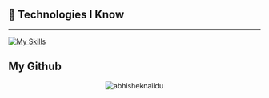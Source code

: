 ## 🚀 Technologies I Know

---


[![My Skills](https://skillicons.dev/icons?i=html,css,tailwind,js,react,next,ts,mongodb,postman,redux,nodejs,express,firebase,prisma,postgres)](https://skillicons.dev)


My Github 
---
<p align="center"> <img src="https://github-readme-stats.vercel.app/api?username=al-af-muktadir&show_icons=true&theme=gotham" alt="abhisheknaiidu" />
